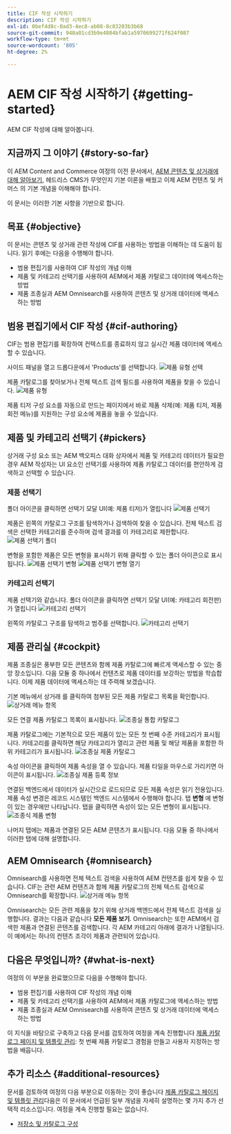 ```yaml
---
title: CIF 작성 시작하기
description: CIF 작성 시작하기
exl-id: 0bef4d8c-0ad3-4ec8-ab08-8c83203b3b68
source-git-commit: 940a01cd3b9e4804bfab1a5970699271f624f087
workflow-type: tm+mt
source-wordcount: '805'
ht-degree: 2%

---
```


# AEM CIF 작성 시작하기 {#getting-started}

AEM CIF 작성에 대해 알아봅니다.

## 지금까지 그 이야기 {#story-so-far}

이 AEM Content and Commerce 여정의 이전 문서에서, [AEM 콘텐츠 및 상거래에 대해 알아보기](/help/commerce-cloud/introduction.md), 헤드리스 CMS가 무엇인지 기본 이론을 배웠고 이제 AEM 컨텐츠 및 커머스 의 기본 개념을 이해해야 합니다.

이 문서는 이러한 기본 사항을 기반으로 합니다.

## 목표 {#objective}

이 문서는 콘텐츠 및 상거래 관련 작성에 CIF를 사용하는 방법을 이해하는 데 도움이 됩니다. 읽기 후에는 다음을 수행해야 합니다.

* 범용 편집기를 사용하여 CIF 작성의 개념 이해
* 제품 및 카테고리 선택기를 사용하여 AEM에서 제품 카탈로그 데이터에 액세스하는 방법
* 제품 조종실과 AEM Omnisearch를 사용하여 콘텐츠 및 상거래 데이터에 액세스하는 방법

## 범용 편집기에서 CIF 작성 {#cif-authoring}

CIF는 범용 편집기를 확장하여 컨텍스트를 종료하지 않고 실시간 제품 데이터에 액세스할 수 있습니다.

사이드 패널을 열고 드롭다운에서 &#39;Products&#39;를 선택합니다.
![제품 유형 선택](assets/asset-finder-overview.png)

제품 카탈로그를 찾아보거나 전체 텍스트 검색 필드를 사용하여 제품을 찾을 수 있습니다.
![제품 유형](assets/asset-finder-search.png)

제품 티저 구성 요소를 자동으로 만드는 페이지에서 바로 제품 삭제(예: 제품 티저, 제품 회전 메뉴)를 지원하는 구성 요소에 제품을 놓을 수 있습니다.

## 제품 및 카테고리 선택기 {#pickers}

상거래 구성 요소 또는 AEM 백오피스 대화 상자에서 제품 및 카테고리 데이터가 필요한 경우 AEM 작성자는 UI 요소인 선택기를 사용하여 제품 카탈로그 데이터를 편안하게 검색하고 선택할 수 있습니다.

### 제품 선택기

폴더 아이콘을 클릭하면 선택기 모달 UI(예: 제품 티저)가 열립니다
![제품 선택기](assets/product-picker-open.png)

제품은 왼쪽의 카탈로그 구조를 탐색하거나 검색하여 찾을 수 있습니다. 전체 텍스트 검색은 선택한 카테고리를 준수하며 검색 결과를 이 카테고리로 제한합니다.
![제품 선택기 폴더](assets/product-picker-folders.png)

변형을 포함한 제품은 모든 변형을 표시하기 위해 클릭할 수 있는 폴더 아이콘으로 표시됩니다.
![제품 선택기 변형](assets/product-picker-variants.png)
![제품 선택기 변형 열기](assets/product-picker-variants-open.png)

### 카테고리 선택기

제품 선택기와 같습니다. 폴더 아이콘을 클릭하면 선택기 모달 UI(예: 카테고리 회전판)가 열립니다
![카테고리 선택기](assets/category-picker-open.png)

왼쪽의 카탈로그 구조를 탐색하고 범주를 선택합니다.
![카테고리 선택기](assets/category-picker-folders.png)

## 제품 관리실 {#cockpit}

제품 조종실은 풍부한 모든 콘텐츠와 함께 제품 카탈로그에 빠르게 액세스할 수 있는 중앙 장소입니다. 다음 모듈 중 하나에서 컨텐츠로 제품 데이터를 보강하는 방법을 학습합니다. 이제 제품 데이터에 액세스하는 데 주력해 보겠습니다.

기본 메뉴에서 상거래 를 클릭하여 첨부된 모든 제품 카탈로그 목록을 확인합니다.
![상거래 메뉴 항목](assets/commerce-menu-item.png)

모든 연결 제품 카탈로그 목록이 표시됩니다.
![조종실 통합 카탈로그](assets/cockpit-Integrated-catalogs.png)

제품 카탈로그에는 기본적으로 모든 제품이 있는 모든 첫 번째 수준 카테고리가 표시됩니다. 카테고리를 클릭하면 해당 카테고리가 열리고 관련 제품 및 해당 제품을 포함한 하위 카테고리가 표시됩니다.
![조종실 제품 카탈로그](assets/cockpit-product-catalog.png)

속성 아이콘을 클릭하여 제품 속성을 열 수 있습니다. 제품 타일을 마우스로 가리키면 아이콘이 표시됩니다.
![조종실 제품 등록 정보](assets/cockpit-properties.png)

연결된 백엔드에서 데이터가 실시간으로 로드되므로 모든 제품 속성은 읽기 전용입니다. 제품 속성 변경은 레코드 시스템인 백엔드 시스템에서 수행해야 합니다. 탭 **변형** 에 변형이 있는 경우에만 나타납니다. 탭을 클릭하면 속성이 있는 모든 변형이 표시됩니다.
![조종식 제품 변형](assets/cockpit-properties-variants.png)

나머지 탭에는 제품과 연결된 모든 AEM 콘텐츠가 표시됩니다. 다음 모듈 중 하나에서 이러한 탭에 대해 설명합니다.

## AEM Omnisearch {#omnisearch}

Omnisearch를 사용하면 전체 텍스트 검색을 사용하여 AEM 컨텐츠를 쉽게 찾을 수 있습니다. CIF는 관련 AEM 컨텐츠과 함께 제품 카탈로그의 전체 텍스트 검색으로 Omnisearch를 확장합니다.
![상거래 메뉴 항목](assets/omnisearch.png)

Omnisearch는 모든 관련 제품을 찾기 위해 상거래 백엔드에서 전체 텍스트 검색을 실행합니다. 결과는 다음과 같습니다 **모든 제품 보기**. Omnisearch는 또한 AEM에서 검색한 제품과 연결된 콘텐츠를 검색합니다. 각 AEM 카테고리 아래에 결과가 나열됩니다. 이 예에서는 하나의 컨텐츠 조각이 제품과 관련되어 있습니다.

## 다음은 무엇입니까? {#what-is-next}

여정의 이 부분을 완료했으므로 다음을 수행해야 합니다.

* 범용 편집기를 사용하여 CIF 작성의 개념 이해
* 제품 및 카테고리 선택기를 사용하여 AEM에서 제품 카탈로그에 액세스하는 방법
* 제품 조종실과 AEM Omnisearch를 사용하여 콘텐츠 및 상거래 데이터에 액세스하는 방법

이 지식을 바탕으로 구축하고 다음 문서를 검토하여 여정을 계속 진행합니다 [제품 카탈로그 페이지 및 템플릿 관리](catalog-templates.md): 첫 번째 제품 카탈로그 경험을 만들고 사용자 지정하는 방법을 배웁니다.

## 추가 리소스 {#additional-resources}

문서를 검토하여 여정의 다음 부분으로 이동하는 것이 좋습니다 [제품 카탈로그 페이지 및 템플릿 관리](catalog-templates.md)다음은 이 문서에서 언급된 일부 개념을 자세히 설명하는 몇 가지 추가 선택적 리소스입니다. 여정을 계속 진행할 필요는 없습니다.

* [저장소 및 카탈로그 구성](/help/commerce-cloud/getting-started.md#catalog)
